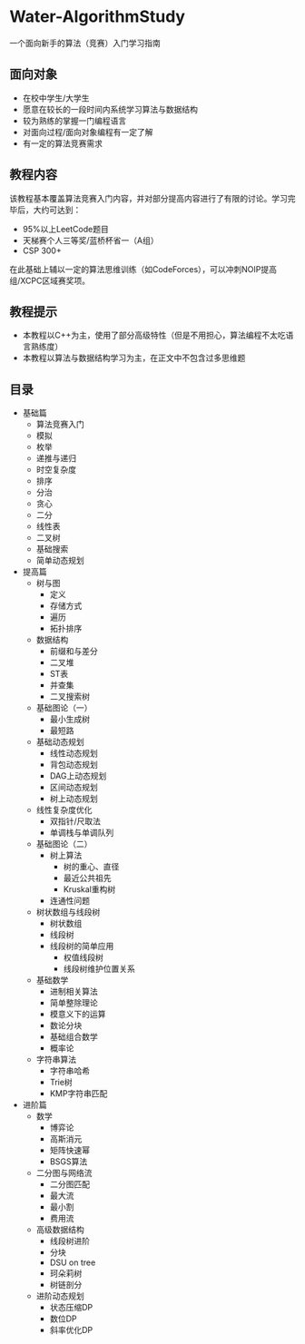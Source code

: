 # Water-AlgorithmStudy

一个面向新手的算法（竞赛）入门学习指南

## 面向对象

* 在校中学生/大学生
* 愿意在较长的一段时间内系统学习算法与数据结构
* 较为熟练的掌握一门编程语言
* 对面向过程/面向对象编程有一定了解
* 有一定的算法竞赛需求

## 教程内容

该教程基本覆盖算法竞赛入门内容，并对部分提高内容进行了有限的讨论。学习完毕后，大约可达到：

* 95%以上LeetCode题目
* 天梯赛个人三等奖/蓝桥杯省一（A组）
* CSP 300+

在此基础上辅以一定的算法思维训练（如CodeForces），可以冲刺NOIP提高组/XCPC区域赛奖项。

## 教程提示

* 本教程以C++为主，使用了部分高级特性（但是不用担心，算法编程不太吃语言熟练度）
* 本教程以算法与数据结构学习为主，在正文中不包含过多思维题

## 目录
* 基础篇
    * 算法竞赛入门
    * 模拟
    * 枚举
    * 递推与递归
    * 时空复杂度
    * 排序
    * 分治
    * 贪心
    * 二分
    * 线性表
    * 二叉树
    * 基础搜索
    * 简单动态规划
* 提高篇
    * 树与图
        * 定义
        * 存储方式
        * 遍历
        * 拓扑排序
    * 数据结构
        * 前缀和与差分
        * 二叉堆
        * ST表
        * 并查集
        * 二叉搜索树
    * 基础图论（一）
        * 最小生成树
        * 最短路
    * 基础动态规划
        * 线性动态规划
        * 背包动态规划
        * DAG上动态规划
        * 区间动态规划
        * 树上动态规划
    * 线性复杂度优化
        * 双指针/尺取法
        * 单调栈与单调队列
    * 基础图论（二）
        * 树上算法
            * 树的重心、直径
            * 最近公共祖先
            * Kruskal重构树
        * 连通性问题
    * 树状数组与线段树
        * 树状数组
        * 线段树
        * 线段树的简单应用
            * 权值线段树
            * 线段树维护位置关系
    * 基础数学
        * 进制相关算法
        * 简单整除理论
        * 模意义下的运算
        * 数论分块
        * 基础组合数学
        * 概率论
    * 字符串算法
        * 字符串哈希
        * Trie树
        * KMP字符串匹配
* 进阶篇
    * 数学
        * 博弈论
        * 高斯消元
        * 矩阵快速幂
        * BSGS算法
    * 二分图与网络流
        * 二分图匹配
        * 最大流
        * 最小割
        * 费用流
    * 高级数据结构
        * 线段树进阶
        * 分块
        * DSU on tree
        * 珂朵莉树
        * 树链剖分
    * 进阶动态规划
        * 状态压缩DP
        * 数位DP
        * 斜率优化DP
